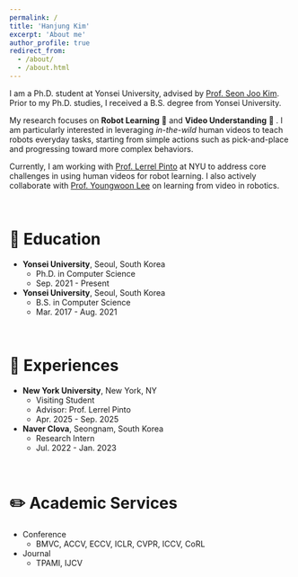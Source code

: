```yaml
---
permalink: /
title: 'Hanjung Kim'
excerpt: 'About me'
author_profile: true
redirect_from:
  - /about/
  - /about.html
---
```


I am a Ph.D. student at Yonsei University, advised by [Prof. Seon Joo Kim](https://sites.google.com/site/seonjookim/). 
Prior to my Ph.D. studies, I received a B.S. degree from Yonsei University.

My research focuses on **Robot Learning** 🤖 and **Video Understanding** 🎥	.
I am particularly interested in leveraging <i>in-the-wild</i> human videos to teach robots everyday tasks, starting from simple actions such as pick-and-place and progressing toward more complex behaviors.

Currently, I am working with [Prof. Lerrel Pinto](https://www.lerrelpinto.com) at NYU to address core challenges in using human videos for robot learning.
I also actively collaborate with [Prof. Youngwoon Lee](https://youngwoon.github.io) on learning from video in robotics.

<br/>

# 🏫 Education

- **Yonsei University**, Seoul, South Korea
  - Ph.D. in Computer Science
  - Sep. 2021 - Present
- **Yonsei University**, Seoul, South Korea
  - B.S. in Computer Science
  - Mar. 2017 - Aug. 2021

<br/>

# 🏢 Experiences

- **New York University**, New York, NY
  - Visiting Student
  - Advisor: Prof. Lerrel Pinto
  - Apr. 2025 - Sep. 2025
- **Naver Clova**, Seongnam, South Korea
  - Research Intern
  - Jul. 2022 - Jan. 2023

<br/>

# ✏️ Academic Services
- Conference
  - BMVC, ACCV, ECCV, ICLR, CVPR, ICCV, CoRL
- Journal
  - TPAMI, IJCV

<!-- # ✏️ Academic Activities -->